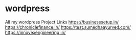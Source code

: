 # wordpress
All my wordpress Project Links
https://businesssetup.in/ 
https://chroniclefinance.in/
https://test.sumedhaayurved.com/
https://innovexengineering.in/
